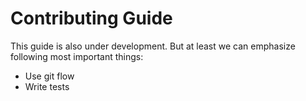 # Contributing Guide

This guide is also under development. But at least we can emphasize following most important things:

- Use git flow
- Write tests 